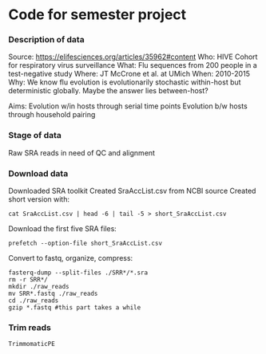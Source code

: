 # Code for semester project
### Description of data
Source: https://elifesciences.org/articles/35962#content
Who: HIVE Cohort for respiratory virus surveillance
What: Flu sequences from 200 people in a test-negative study
Where: JT McCrone et al. at UMich
When: 2010-2015
Why: We know flu evolution is evolutionarily stochastic within-host but deterministic globally. Maybe the answer lies between-host?

Aims:
Evolution w/in hosts through serial time points
Evolution b/w hosts through household pairing

### Stage of data
Raw SRA reads in need of QC and alignment

### Download data
Downloaded SRA toolkit
Created SraAccList.csv from NCBI source
Created short version with:
```shell
cat SraAccList.csv | head -6 | tail -5 > short_SraAccList.csv
```
Download the first five SRA files:
```shell
prefetch --option-file short_SraAccList.csv
```
Convert to fastq, organize, compress:
```shell
fasterq-dump --split-files ./SRR*/*.sra
rm -r SRR*/
mkdir ./raw_reads
mv SRR*.fastq ./raw_reads
cd ./raw_reads
gzip *.fastq #this part takes a while
```

### Trim reads
```shell
TrimmomaticPE


```








